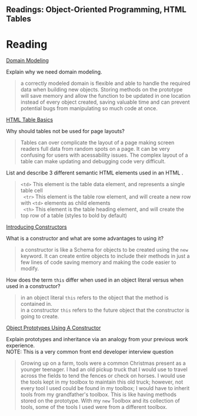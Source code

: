 
## Readings: Object-Oriented Programming, HTML Tables

# Reading
[Domain Modeling](https://github.com/codefellows/domain_modeling#domain-modeling)  

Explain why we need domain modeling.
> a correctly modeled domain is flexible and able to handle the required data when building new objects. Storing methods on the prototype will save memory and allow the function to be updated in one location instead of every object created, saving valuable time and can prevent potential bugs from manipulating so much code at once.


[HTML Table Basics](https://developer.mozilla.org/en-US/docs/Learn/HTML/Tables/Basics)

Why should tables not be used for page layouts?  
> Tables can over complicate the layout of a page making screen readers full data from random spots on a page. It can be very confusing for users with acessability issues. The complex layout of a table can make updating and debugging code very difficult.



List and describe 3 different semantic HTML elements used in an HTML <table>.  
>   ```<td>``` This element is the table data element, and represents a single table cell  
  > ``` <tr>``` This element is the table row element, and will create a new row with ```<td>``` elements as child elements  
  > ``` <th>``` This element is the table heading element, and will create the top row of a table (styles to bold by default)  
  
  
  
  
[Introducing Constructors](https://developer.mozilla.org/en-US/docs/Learn/JavaScript/Objects/Basics#introducing_constructors)  
  
What is a constructor and what are some advantages to using it?  
>  a constructor is like a Schema for objects to be created using the ```new``` keyword. It can create entire objects to include their methods in just a few lines of code saving memory and making the code easier to modify.
  
  
  
How does the term ```this``` differ when used in an object literal versus when used in a constructor?  
>  in an object literal ```this``` refers to the object that the method is contained in.  
  > in a constructor ```this``` refers to the future object that the constructor is going to create.  
  
  
[Object Prototypes Using A Constructor](https://ui.dev/beginners-guide-to-javascript-prototype)  
 
Explain prototypes and inheritance via an analogy from your previous work experience.  
NOTE: This is a very common front end developer interview question  
>  Growing up on a farm, tools were a common Christmas present as a younger teenager. I had an old pickup truck that I would use to travel across the fields to tend the fences or check on horses. I would use the tools kept in my toolbox to maintain this old truck; however, not every tool I used could be found in my toolbox; I would have to inherit tools from my grandfather's toolbox. This is like having methods stored on the prototype. With my ```new``` Toolbox and its collection of tools, some of the tools I used were from a different toolbox.
  
